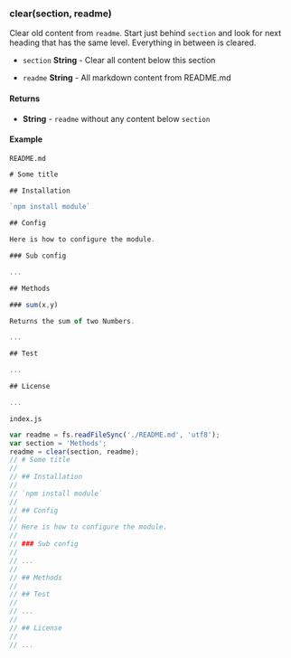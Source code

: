 
### clear(section, readme)

Clear old content from `readme`. Start just behind `section` and look
for next heading that has the same level. Everything in between is cleared.


- `section` **String** - Clear all content below this section

- `readme` **String** - All markdown content from README.md



#### Returns

- **String** - `readme` without any content below `section`



#### Example


`README.md`
```javascript
# Some title

## Installation

`npm install module`

## Config

Here is how to configure the module.

### Sub config

...

## Methods

### sum(x,y)

Returns the sum of two Numbers.

...

## Test

...

## License

...
```

`index.js`
```javascript
var readme = fs.readFileSync('./README.md', 'utf8');
var section = 'Methods';
readme = clear(section, readme);
// # Some title
//
// ## Installation
//
// `npm install module`
//
// ## Config
//
// Here is how to configure the module.
//
// ### Sub config
//
// ...
//
// ## Methods
//
// ## Test
//
// ...
//
// ## License
//
// ...
```


